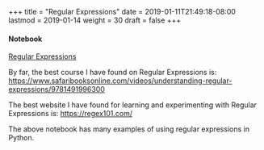 +++
title = "Regular Expressions"
date = 2019-01-11T21:49:18-08:00
lastmod = 2019-01-14
weight = 30
draft = false
+++

#### Notebook
[Regular Expressions](http://nbviewer.jupyter.org/github/sdiehl28/tutorial-jupyter-notebooks/blob/master/python/RegEx.ipynb)

By far, the best course I have found on Regular Expressions is:
<https://www.safaribooksonline.com/videos/understanding-regular-expressions/9781491996300>

The best website I have found for learning and experimenting with Regular Expressions is:
<https://regex101.com/>

The above notebook has many examples of using regular expressions in Python.